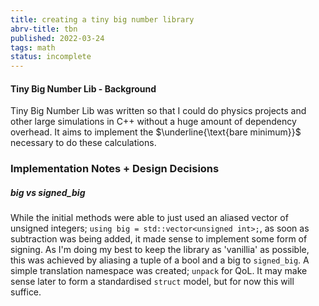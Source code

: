 ```yaml
---
title: creating a tiny big number library
abrv-title: tbn
published: 2022-03-24
tags: math
status: incomplete
---
```


#### Tiny Big Number Lib - Background
Tiny Big Number Lib was written so that I could do physics projects and other large simulations in C++ without a huge amount of dependency overhead. It aims to implement the $\underline{\text{bare minimum}}$ necessary to do these calculations.

### Implementation Notes + Design Decisions
##### big vs signed_big
While the initial methods were able to just used an aliased vector of unsigned integers; `using big = std::vector<unsigned int>;`, as soon as subtraction was being added, it made sense to implement some form of signing. As I'm doing my best to keep the library as 'vanillia' as possible, this was achieved by aliasing a tuple of a bool and a big to `signed_big`. A simple translation namespace was created; `unpack` for QoL. It may make sense later to form a standardised `struct` model, but for now this will suffice. 
